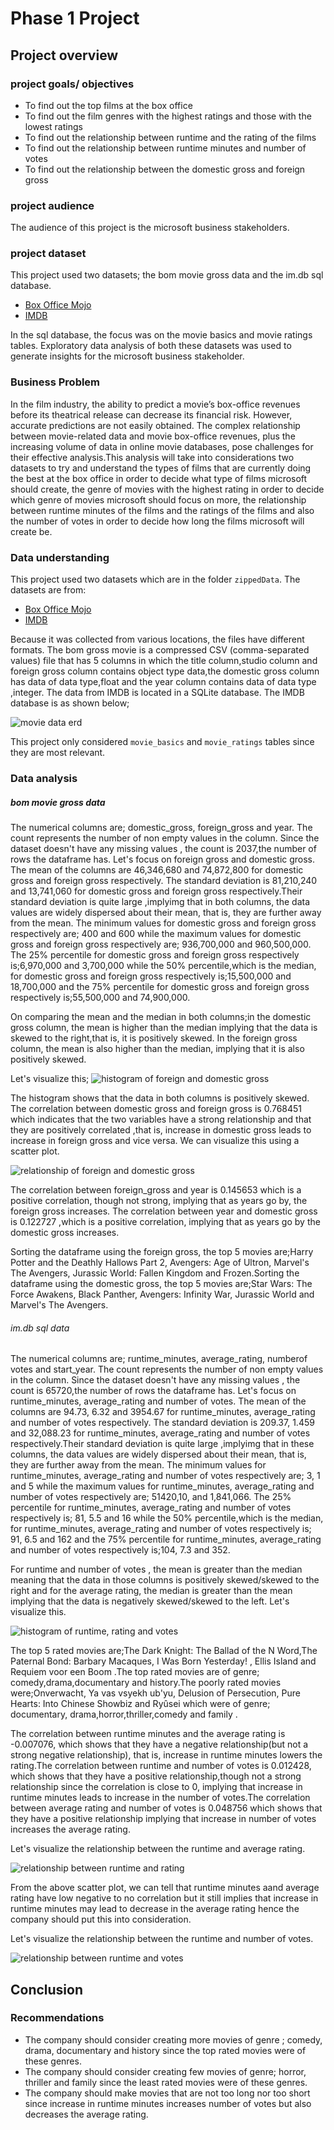 # Phase 1 Project

## Project overview

 ### project goals/ objectives
* To find out the top films  at the box office
* To find out the film genres with the highest ratings and those with the lowest ratings
* To find out the relationship between runtime and the rating of the films
* To find out the relationship between runtime minutes and number of votes
* To find out the relationship between the domestic gross and foreign gross

### project audience
The audience of this project is the microsoft business stakeholders.

### project dataset
This project used two datasets; the bom movie gross data and the im.db sql database.
* [Box Office Mojo](https://www.boxofficemojo.com/)
* [IMDB](https://www.imdb.com/)

In the sql database, the focus was on the movie basics and movie ratings tables. Exploratory data analysis of both these datasets was used  to generate insights for  the microsoft business stakeholder.

### Business Problem

In the film industry, the ability to predict a movie’s box-office revenues before its theatrical release can decrease its financial risk. However, accurate predictions are not easily obtained. The complex relationship between movie-related data and movie box-office revenues, plus the increasing volume of data in online movie databases, pose challenges for their effective analysis.This analysis will take into considerations two datasets to try and understand the types of films that are currently doing the best at the box office in order to decide what type of films microsoft should create, the genre of movies with the highest rating in order to decide which genre of movies microsoft should focus on more, the relationship between runtime minutes of the films and the ratings of the films and also the number of votes in order to decide how long the films microsoft will create be.


###  Data understanding 

This project used two datasets which are in the folder `zippedData`. The datasets are from:

* [Box Office Mojo](https://www.boxofficemojo.com/)
* [IMDB](https://www.imdb.com/)

Because it was collected from various locations, the  files have different formats. The bom gross movie is a  compressed CSV (comma-separated values) file that has 5 columns in which the title column,studio column and foreign gross column contains object type data,the domestic gross column has data of data type,float and  the year column contains data of data type ,integer. The data from IMDB is located in a SQLite database. The IMDB database is as shown below;

![movie data erd](https://raw.githubusercontent.com/learn-co-curriculum/dsc-phase-1-project-v2-4/master/movie_data_erd.jpeg)

This project only considered `movie_basics` and `movie_ratings` tables since they are most relevant.


### Data analysis
##### bom movie gross data
The numerical columns are; domestic_gross, foreign_gross and year. The count represents the number of non empty values in the column. Since the dataset doesn't have any missing values , the count is 2037,the number of rows the dataframe has. Let's focus on foreign gross and domestic gross. The mean of the columns are 46,346,680 and 74,872,800 for domestic gross and foreign gross respectively. The standard deviation is 81,210,240 and 13,741,060 for domestic gross and foreign gross respectively.Their standard deviation is quite large ,implyimg that in both columns, the data values are widely dispersed about their mean, that is, they are further away from the mean. The minimum values for domestic gross and foreign gross respectively are; 400 and 600 while the maximum values for domestic gross and foreign gross respectively are; 936,700,000 and 960,500,000. The 25% percentile for domestic gross and foreign gross respectively is;6,970,000 and 3,700,000 while the 50% percentile,which is the median, for domestic gross and foreign gross respectively is;15,500,000 and 18,700,000 and the 75% percentile for domestic gross and foreign gross respectively is;55,500,000 and 74,900,000.

On comparing the mean and the median in both columns;in the domestic gross column, the mean is higher than the median implying that the data is skewed to the right,that is, it is positively skewed. In the foreign gross column, the mean is also higher than the median, implying that it is also positively skewed.

Let's visualize this;
![histogram of foreign and domestic gross](https://github.com/Sharonkimani/dsc-phase-1-project-v2-4/blob/master/histogram%20of%20foreign%20and%20domestic%20gross.PNG )


The histogram shows that the data in both columns is positively skewed. The correlation between domestic gross and foreign gross is 0.768451 which indicates that the two variables have a strong relationship and that they are positively correlated ,that is, increase in domestic gross leads to increase in foreign gross and vice versa. We can visualize this using a scatter plot.

![relationship of foreign and domestic gross](https://github.com/Sharonkimani/dsc-phase-1-project-v2-4/blob/master/foreign%20vs%20domestic.PNG )

The correlation between foreign_gross and year is 0.145653 which is a positive correlation, though not strong, implying that as years go by, the foreign gross increases. The correlation between year and domestic gross is 0.122727 ,which is a positive correlation, implying that as years go by the domestic gross increases.

Sorting the dataframe using the foreign gross, the top 5 movies are;Harry Potter and the Deathly Hallows Part 2, Avengers: Age of Ultron, Marvel's The Avengers, Jurassic World: Fallen Kingdom and Frozen.Sorting the dataframe using the domestic gross, the top 5 movies are;Star Wars: The Force Awakens, Black Panther, Avengers: Infinity War, Jurassic World and Marvel's The Avengers.

###### im.db sql data
The numerical columns are; runtime_minutes, average_rating, numberof votes and start_year. The count represents the number of non empty values in the column. Since the dataset doesn't have any missing values , the count is 65720,the number of rows the dataframe has. Let's focus on runtime_minutes, average_rating and number of votes. The mean of the columns are 94.73, 6.32 and 3954.67 for runtime_minutes, average_rating and number of votes respectively. The standard deviation is 209.37, 1.459 and 32,088.23 for runtime_minutes, average_rating and number of votes respectively.Their standard deviation is quite large ,implyimg that in these columns, the data values are widely dispersed about their mean, that is, they are further away from the mean. The minimum values for runtime_minutes, average_rating and number of votes respectively are; 3, 1 and 5 while the maximum values for runtime_minutes, average_rating and number of votes respectively are; 51420,10, and 1,841,066. The 25% percentile for runtime_minutes, average_rating and number of votes respectively is; 81, 5.5 and 16 while the 50% percentile,which is the median, for runtime_minutes, average_rating and number of votes respectively is; 91, 6.5 and 162 and the 75% percentile for runtime_minutes, average_rating and number of votes respectively is;104, 7.3 and 352.

For runtime and number of votes , the mean is greater than the median meaning that the data in those columns is positively skewed/skewed to the right and for the average rating, the median is greater than the mean implying that the data is negatively skewed/skewed to the left. Let's visualize this.

![histogram of runtime, rating and votes](https://github.com/Sharonkimani/dsc-phase-1-project-v2-4/blob/master/hist%20of%20runtime%2C%20rating%20and%20votes.PNG)

The top 5 rated movies are;The Dark Knight: The Ballad of the N Word,The Paternal Bond: Barbary Macaques, I Was Born Yesterday! , Ellis Island and Requiem voor een Boom .The top rated movies are of genre; comedy,drama,documentary and history.The poorly rated movies were;Onverwacht, Ya vas vsyekh ub'yu, Delusion of Persecution, Pure Hearts: Into Chinese Showbiz and Ryûsei which were of genre; documentary, drama,horror,thriller,comedy and family .

The correlation between runtime minutes and the average rating is -0.007076, which shows that they have a negative relationship(but not a strong negative relationship), that is, increase in runtime minutes lowers the rating.The correlation between runtime and number of votes is 0.012428, which shows that they have a positive relationship,though not a strong relationship since the correlation is close to 0, implying that increase in runtime minutes leads to increase in the number of votes.The correlation between average rating and number of votes is 0.048756 which shows that they have a positive relationship implying that increase in number of votes increases the average rating.

Let's visualize the relationship between the runtime and average rating.

![relationship between runtime and rating](https://github.com/Sharonkimani/dsc-phase-1-project-v2-4/blob/master/runtime%20vs%20rating.PNG)


From the above scatter plot, we can tell that runtime minutes aand average rating have low negative to no correlation but it still implies that increase in runtime minutes may lead to decrease in the average rating hence the company should put this into consideration.

Let's visualize the relationship between the runtime and number of votes.

![relationship between runtime and votes](https://github.com/Sharonkimani/dsc-phase-1-project-v2-4/blob/master/runtime%20vs%20numvotes.PNG)

## Conclusion
### Recommendations
* The company should consider creating more movies of genre ; comedy, drama, documentary and history since the top rated movies were of these genres.
* The company should consider creating few movies of genre; horror, thriller and family  since  the least rated movies were of these genres.
* The company should make movies that are not too long nor too short since increase in runtime minutes increases number of votes but also decreases the average rating.

